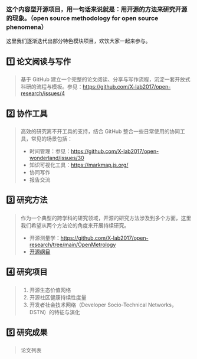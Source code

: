 ### 这个内容型开源项目，用一句话来说就是：**用开源的方法来研究开源的现象。**（open source methodology for open source phenomena）

这里我们逐渐迭代出部分特色模块项目，欢饮大家一起来参与。

## 1️⃣ **论文阅读与写作**

> 基于 GitHub 建立一个完整的论文阅读、分享与写作流程，沉淀一套开放式科研的流程与模板。参见：https://github.com/X-lab2017/open-research/issues/4

## 2️⃣ **协作工具**

> 高效的研究离不开工具的支持，结合 GitHub 整合一些日常使用的协同工具，常见的场景包括：
> - 时间管理：参见：https://github.com/X-lab2017/open-wonderland/issues/30
> - 知识可视化工具：https://markmap.js.org/
> - 协同写作
> - 报告交流

## 3️⃣ **研究方法**

> 作为一个典型的跨学科的研究领域，开源的研究方法涉及到多个方面，这里我们希望从两个方法论的角度来开展持续研究。
> - 开源测量学：https://github.com/X-lab2017/open-research/tree/main/OpenMetrology
> - [开源纲目](https://github.com/X-lab2017/open-research/tree/main/Opendium) 

## 4️⃣ **研究项目**

> 1. 开源生态价值网络
> 2. 开源社区健康持续性度量
> 3. 开发者社会技术网络（Developer Socio-Technical Networks，DSTN）的特征与演化


## 5️⃣ **研究成果**

> 论文列表

